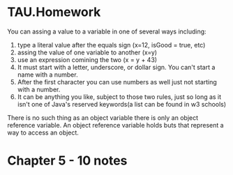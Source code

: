 # TAU.Homework
You can assing a value to a variable in one of several ways including:
1. type a literal value after the equals sign (x=12, isGood =  true, etc)
2. assing the value of one variable to another (x=y)
3. use an expression comining the two (x = y + 43)
4. It must start with a letter, underscore, or dollar sign. You can't start a name with a number.
5. After the first character you can use numbers as well just not starting with a number.
6. It can be anything you like, subject to those two rules, just so long as it isn't one of Java's reserved keywords(a list can be found in w3 schools)


 There is no such thing as an object variable there is only an object reference variable.
 An object reference variable holds buts that represent a way to access an object.

# Chapter 5 - 10 notes

